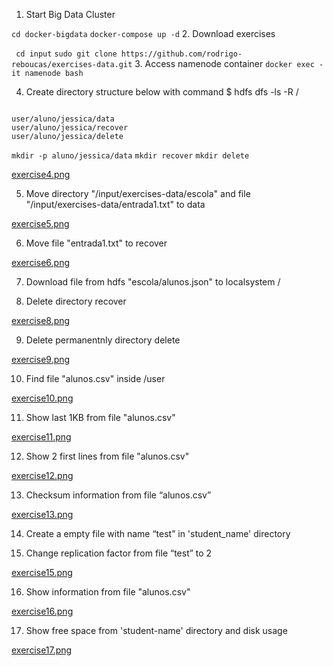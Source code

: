 1. Start Big Data Cluster

` cd docker-bigdata `
` docker-compose up -d ` 
2. Download exercises

` cd input`
`sudo git clone https://github.com/rodrigo-reboucas/exercises-data.git`
3. Access namenode container
` docker exec -it namenode bash `

4. Create directory structure below with command $ hdfs dfs -ls -R /

<code> 
user/aluno/jessica/data
user/aluno/jessica/recover
user/aluno/jessica/delete
</code>

`mkdir -p aluno/jessica/data`
`mkdir recover`
`mkdir delete`

[exercise4.png](https://github.com/jess197/semantix/blob/main/HDFS/imgs/exercise4.png)

5. Move directory "/input/exercises-data/escola" and file "/input/exercises-data/entrada1.txt" to data

[exercise5.png](https://github.com/jess197/semantix/blob/main/HDFS/imgs/exercise5.png)

6. Move file "entrada1.txt" to recover

[exercise6.png](https://github.com/jess197/semantix/blob/main/HDFS/imgs/exercise6.png)

7. Download file from hdfs "escola/alunos.json" to localsystem /

8. Delete directory recover

[exercise8.png](https://github.com/jess197/semantix/blob/main/HDFS/imgs/exercise8.png)

9. Delete permanentnly directory delete

[exercise9.png](https://github.com/jess197/semantix/blob/main/HDFS/imgs/exercise9.png)

10. Find file "alunos.csv" inside /user

[exercise10.png](https://github.com/jess197/semantix/blob/main/HDFS/imgs/exercise10.png)

11. Show last 1KB from file "alunos.csv"

[exercise11.png](https://github.com/jess197/semantix/blob/main/HDFS/imgs/exercise11.png)

12. Show 2 first lines from file "alunos.csv"

[exercise12.png](https://github.com/jess197/semantix/blob/main/HDFS/imgs/exercise12.png)

13. Checksum information from file “alunos.csv”

[exercise13.png](https://github.com/jess197/semantix/blob/main/HDFS/imgs/exercise13.png)

14. Create a empty file with name “test” in 'student_name' directory

15. Change replication factor from file “test” to 2

[exercise15.png](https://github.com/jess197/semantix/blob/main/HDFS/imgs/exercise15.png)

16. Show information from file "alunos.csv"

[exercise16.png](https://github.com/jess197/semantix/blob/main/HDFS/imgs/exercise16.png)

17. Show free space from 'student-name' directory and disk usage

[exercise17.png](https://github.com/jess197/semantix/blob/main/HDFS/imgs/exercise17.png)
